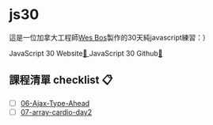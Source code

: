 # js30

這是一位加拿大工程師[Wes Bos](https://github.com/wesbos)製作的30天純javascript練習：）

JavaScript 30 Website[:link: ](https://javascript30.com/) 
JavaScript 30 Github[:link: ](https://github.com/wesbos/JavaScript30) 

## 課程清單 checklist :clipboard: 
- [ ] [06-Ajax-Type-Ahead](https://jijigo.github.io/js30/06-Ajax-Type-Ahead/)
- [ ] [07-array-cardio-day2](https://jijigo.github.io/js30/07-array-cardio-day2/)
